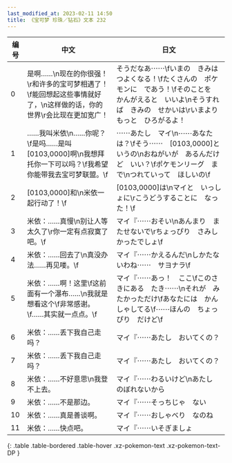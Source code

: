 ```yaml
---
last_modified_at: 2023-02-11 14:50
title: 《宝可梦 珍珠／钻石》文本 232
---
```

| 编号 | 中文 | 日文 |
| ---- | ---- | ---- |
| 0 | 是啊……\n现在的你很强！\r和许多的宝可梦相遇了！\f能回想起这些事情就好了，\n这样做的话，你的世界\r会比现在更加宽广！ | そうだなあ⋯⋯\fいまの　きみは　つよくなる！\fたくさんの　ポケモンに　であう！\fそのことを　かんがえると　いいよ\nそうすれば　きみの　せかいは\rいまより　もっと　ひろがるよ！ |
| 1 | ……我叫米依\n……你呢？\f是吗……是叫[0103,0000]啊\n我想拜托你一下可以吗？\f我希望你能带我去宝可梦联盟。\f | ⋯⋯あたし　マイ\n⋯⋯あなたは？\fそう⋯⋯　[0103,0000]というの\nおねがいが　あるんだけど　いい？\fポケモンリーグ　まで\nつれていって　ほしいの\f |
| 2 | [0103,0000]和\n米依一起行动了！\f | [0103,0000]は\nマイと　いっしょに\rこうどうすることに　なった！\f |
| 3 | 米依：……真慢\n别让人等太久了\r你一定有点寂寞了吧。\f | マイ『⋯⋯おそい\nあんまり　またせないで\rちょっぴり　さみしかったでしょ\f |
| 4 | 米依：……回去了\n真没办法……再见喽。\f | マイ『⋯⋯かえるんだ\nしかたないわね⋯⋯　サヨナラ\f |
| 5 | 米依：……啊！这里\f这前面有一个瀑布……\n我就是想看这个\f非常感谢。\f……其实就一点点。\f | マイ『⋯⋯あっ！　ここ\fこのさきにある　たき⋯⋯\nそれが　みたかっただけ\fあなたには　かんしゃしてる\f⋯⋯ほんの　ちょっぴり　だけど\f |
| 6 | 米依：……丢下我自己走吗？ | マイ『⋯⋯あたし　おいてくの？ |
| 7 | 米依：……丢下我自己走吗？ | マイ『⋯⋯あたし　おいてくの？ |
| 8 | 米依：……不好意思\n我登不上去。 | マイ『⋯⋯わるいけど\nあたし　のぼれないから |
| 9 | 米依：……不是那边。 | マイ『⋯⋯そっちじゃ　ない |
| 10 | 米依：……真是善谈啊。 | マイ『⋯⋯おしゃべり　なのね |
| 11 | 米依：……快点吧。 | マイ『⋯⋯いそぎましょ |
{: .table .table-bordered .table-hover .xz-pokemon-text .xz-pokemon-text-DP }